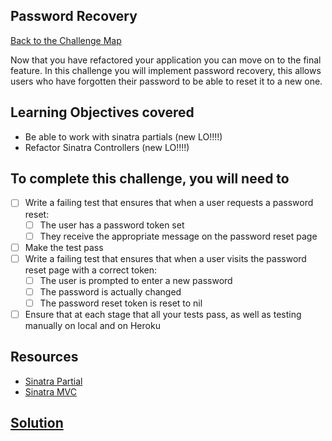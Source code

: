## Password Recovery

[Back to the Challenge Map](00_challenge_map.md)

Now that you have refactored your application you can move on to the final feature. In this
challenge you will implement password recovery, this allows users who have forgotten their password
to be able to reset it to a new one.

## Learning Objectives covered

* Be able to work with sinatra partials (new LO!!!!)
* Refactor Sinatra Controllers (new LO!!!!)

## To complete this challenge, you will need to

- [ ] Write a failing test that ensures that when a user requests a password reset:
  - [ ] The user has a password token set
  - [ ] They receive the appropriate message on the password reset page
- [ ] Make the test pass
- [ ] Write a failing test that ensures that when a user visits the password reset page with a correct token:
  - [ ] The user is prompted to enter a new password
  - [ ] The password is actually changed
  - [ ] The password reset token is reset to nil
- [ ] Ensure that at each stage that all your tests pass, as well as testing manually on local and on Heroku

## Resources

* [Sinatra Partial](https://github.com/yb66/Sinatra-Partial)
* [Sinatra MVC](http://stackoverflow.com/questions/5015471/using-sinatra-for-larger-projects-via-multiple-files/5030173#5030173)

## [Solution](solutions/25.md)
